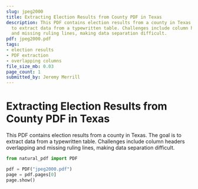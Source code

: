 ```yaml
---
slug: jpeg2000
title: Extracting Election Results from County PDF in Texas
description: This PDF contains election results from a county in Texas. The goal is
  to extract data from a typewritten table. Challenges include column headers overlapping
  and missing ruling lines, making data separation difficult.
pdf: jpeg2000.pdf
tags:
- election results
- PDF extraction
- overlapping columns
file_size_mb: 0.03
page_count: 1
submitted_by: Jeremy Merrill
---
```

# Extracting Election Results from County PDF in Texas

This PDF contains election results from a county in Texas. The goal is to extract data from a typewritten table. Challenges include column headers overlapping and missing ruling lines, making data separation difficult.

```python
from natural_pdf import PDF

pdf = PDF("jpeg2000.pdf")
page = pdf.pages[0]
page.show()
```